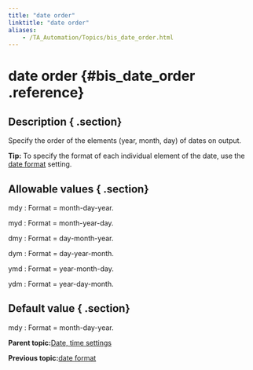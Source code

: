 ```yaml
--- 
title: "date order"
linktitle: "date order"
aliases: 
    - /TA_Automation/Topics/bis_date_order.html
---
```

# date order {#bis_date_order .reference}

## Description { .section}

Specify the order of the elements \(year, month, day\) of dates on output.

**Tip:** To specify the format of each individual element of the date, use the [date format](bis_date_format.html) setting.

## Allowable values { .section}

mdy
:   Format = month-day-year.

myd
:   Format = month-year-day.

dmy
:   Format = day-month-year.

dym
:   Format = day-year-month.

ymd
:   Format = year-month-day.

ydm
:   Format = year-day-month.

## Default value { .section}

mdy
:   Format = month-day-year.

**Parent topic:**[Date, time settings](../../TA_Automation/Topics/bis_date_time.html)

**Previous topic:**[date format](../../TA_Automation/Topics/bis_date_format.html)

